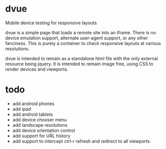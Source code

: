 dvue
====

Mobile device testing for responsive layouts

dvue is a simple page that loads a remote site into an iframe.  There is no device emulation support,
alternate user-agent support, or any other fanciness.  This is purely a container to check responsive layouts
at various resolutions.

dvue is intended to remain as a standalone html file with the only external resource being jquery.  It is
intended to remain image free, using CSS to render devices and viewports.

# todo
 * add android phones
 * add ipad
 * add android tablets
 * add device chooser menu
 * add landscape resolutions
 * add device orientation control
 * add support for URL history
 * add support to intercept ctrl-r refresh and redirect to all viewports